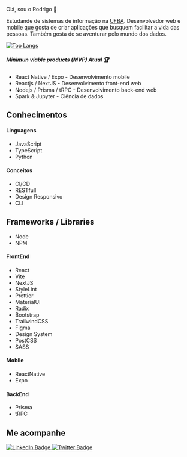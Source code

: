 Olá, sou o Rodrigo 🙂

Estudande de sistemas de informação na [UFBA](https://www.ufba.br/). Desenvolvedor web e mobile que gosta de criar aplicações que busquem facilitar a vida das pessoas. Também gosta de se aventurar pelo mundo dos dados.

[![Top Langs](https://github-readme-stats.vercel.app/api/top-langs/?username=anuraghazra&layout=compact)](https://github.com/anuraghazra/github-readme-stats)

##### Minimun viable products (MVP) Atual 🏆
* React Native / Expo - Desenvolvimento mobile
* Reactjs / NextJS - Desenvolvimento front-end web
* Nodejs / Prisma / tRPC - Desenvolvimento back-end web
* Spark & Jupyter - Ciência de dados

## Conhecimentos

#### Linguagens
* JavaScript
* TypeScript
* Python

#### Conceitos
* CI/CD
* RESTfull
* Design Responsivo
* CLI

## Frameworks / Libraries
* Node
* NPM

#### FrontEnd
* React
* Vite
* NextJS
* StyleLint
* Prettier
* MaterialUI
* Radix
* Bootstrap
* TrailwindCSS
* Figma
* Design System
* PostCSS
* SASS

#### Mobile
* ReactNative
* Expo

#### BackEnd
* Prisma
* tRPC

## Me acompanhe


<div id="badges">
  <a href="https://www.linkedin.com/in/rodrigo-meliande-081433128/">
    <img src="https://img.shields.io/badge/LinkedIn-blue?style=for-the-badge&logo=linkedin&logoColor=white" alt="LinkedIn Badge"/>
  </a>
  <a href="https://twitter.com/MeliandeRodrigo">
    <img src="https://img.shields.io/badge/Twitter-blue?style=for-the-badge&logo=twitter&logoColor=white" alt="Twitter Badge"/>
  </a>
</div>
